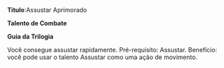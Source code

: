 **Titulo**:Assustar Aprimorado

**Talento de Combate**

**Guia da Trilogia**

 Você consegue assustar rapidamente. Pré-requisito: Assustar. Benefício: você pode usar o talento Assustar como uma ação de movimento.